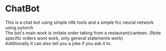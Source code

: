 # ChatBot

This is a chat bot using simple nltk tools and a simple fcc neural network using pytorch<br>
The bot's main work is imitate order taking from a restaurant/canteen. (Note specific orders wont work, only general statements work)<br>
Additionally it can also tell you a joke if you ask it to. 
